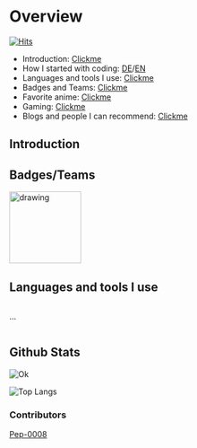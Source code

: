 # Overview
[![Hits](https://hits.seeyoufarm.com/api/count/incr/badge.svg?url=https%3A%2F%2Fgithub.com%2FAri24-cb24&count_bg=%2379C83D&title_bg=%23555555&icon=github.svg&icon_color=%23FFFFFF&title=Visits&edge_flat=false)](http://aridevelopment.de/california-images)

- Introduction: <a href="#introduction"> Clickme </a>
- How I started with coding: [DE](https://github.com/Ari24-cb24/personal-information/blob/main/started_with_coding-de.md)/[EN]()
- Languages and tools I use: <a href="#languages"> Clickme </a>
- Badges and Teams: <a href="#badges"> Clickme </a>
- Favorite anime: [Clickme](https://github.com/Ari24-cb24/personal-information/blob/main/favorite-anime.md)
- Gaming: [Clickme](https://github.com/Ari24-cb24/personal-information/blob/main/gaming_thingies.md)
- Blogs and people I can recommend: [Clickme](https://github.com/Ari24-cb24/personal-information/blob/main/recommended_bloggos_and_people.md)

<div id="introduction">
    <h2> Introduction </h2>
    
</div>

## Badges/Teams

<div style="display: flex" id="badges">
    <img src="http://aridevelopment.de/static/emojis/base.png" alt="drawing" width="128"/>
</div>

## Languages and tools I use
<div style="display: flex" id="languages">
  <p align="left"> ... </p>
</div>

## Github Stats

![Ok](https://github-readme-stats.vercel.app/api?username=Ari24-cb24&count_private=true&show_icons=true&theme=radical)

![Top Langs](https://github-readme-stats.vercel.app/api/top-langs/?username=Ari24-cb24&layout=compact&theme=radical&count_private=true)  

### Contributors

[Pep-0008](https://www.youtube.com/watch?v=hgI0p1zf31k&ab_channel=PythonDiscord)

